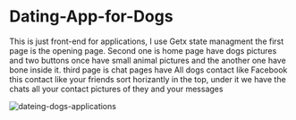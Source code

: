 # Dating-App-for-Dogs
This is just front-end for applications, I use Getx state managment the first page is the opening page.
Second one is home page have dogs pictures and two buttons once have small animal pictures <dog> and the another one have bone inside it.
third page is chat pages have All dogs contact like Facebook this contact like your friends sort horizantly in the top, 
under it we have the chats all your contact pictures of they and your messages



![dateing-dogs-applications](https://user-images.githubusercontent.com/95950048/185878712-fdd2d696-f20a-4778-8c38-c40cd6f132d2.jpg)
